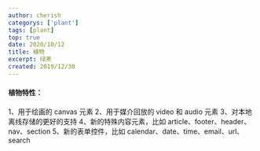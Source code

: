 ```yaml
---	
author: cherish	
categorys: ['plant']	
tags: [plant]	
top: true	
date: 2020/10/12	
title: 植物	
excerpt: 绿茶
created: 2019/12/30
---	
```

#### 植物特性：
1、用于绘画的 canvas 元素
2、用于媒介回放的 video 和 audio 元素
3、对本地离线存储的更好的支持
4、新的特殊内容元素，比如 article、footer、header、nav、section
5、新的表单控件，比如 calendar、date、time、email、url、search